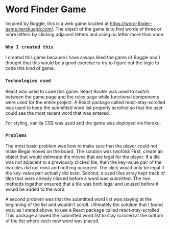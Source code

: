 # Word Finder Game

Inspired by Boggle, this is a web game located at https://word-finder-game.herokuapp.com/. The object of the game is to find words of three or more letters by clicking adjacent letters and using no letter more than once.

### `Why I created this`

I created this game because I have always liked the game of Boggle and I thought that this would be a good exercise to try to figure out the logic to code this kind of game. 

### `Technologies used`

React was used to code this game. React Router was used to switch between the game page and the rules page while functional components were used for the entire project. A React package called react-stay-scrolled was used to keep the submitted word list properly scrolled so that the user could see the most recent word that was entered.

For styling, vanilla CSS was used and the game was deployed via Heroku.

### `Problems`

The most basic problem was how to make sure that the player could not make illegal moves on the board. The solution was twofold: First, create an object that would delineate the moves that are legal for the player. If a tile was not adjacent to a previously clicked tile, then the key-value pair of the two tiles did not exist and nothing occurred. The click would only be legal if the key-value pair actually did exist. Second, a used tiles array kept track of tiles that were already clicked before a word was submitted. The two methods together ensured that a tile was both legal and unused before it would be added to the word.

A second problem was that the submitted word list was staying at the beginning of the list and wouldn’t scroll. Ultimately the solution that I found was, as I stated above, to use a React package called react-stay-scrolled. This package allowed the submitted word list to stay scrolled at the bottom of the list where each new word was placed.

